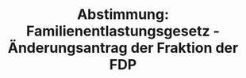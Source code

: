 ---
abstimmung:
  abstimmung: 2
  bundestagssitzung: 153
  legislaturperiode: 19
categories:
- Todo
data:
- title: Abstimmungsergebnis 20200313_2-data.pdf
  url: /res/2021-btw/abstimmungsergebnisse/20200313_2-data.pdf
- title: Abstimmungsergebnis 20200313_2_xls-data.xlsx
  url: /res/2021-btw/abstimmungsergebnisse/20200313_2_xls-data.xlsx
- title: Abstimmungsergebnis 20200313_2_xls-data.csv
  url: /res/2021-btw/abstimmungsergebnisse/csv/20200313_2_xls-data.csv
ergebnis:
  afd:
    enthaltung: 0
    gesamt: 89
    ja: 0
    nein: 66
    nichtabgegeben: 23
    ungueltig: 0
  bü90/gr:
    enthaltung: 0
    gesamt: 67
    ja: 0
    nein: 57
    nichtabgegeben: 10
    ungueltig: 0
  cdu/csu:
    enthaltung: 0
    gesamt: 246
    ja: 200
    nein: 0
    nichtabgegeben: 46
    ungueltig: 0
  die linke.:
    enthaltung: 0
    gesamt: 69
    ja: 0
    nein: 46
    nichtabgegeben: 23
    ungueltig: 0
  fdp:
    enthaltung: 1
    gesamt: 80
    ja: 46
    nein: 0
    nichtabgegeben: 33
    ungueltig: 0
  file: 20200313_2_xls-data.xlsx
  fraktionslos:
    enthaltung: 0
    gesamt: 6
    ja: 0
    nein: 2
    nichtabgegeben: 4
    ungueltig: 0
  spd:
    enthaltung: 1
    gesamt: 152
    ja: 112
    nein: 2
    nichtabgegeben: 37
    ungueltig: 0
layout: abstimmung
links:
- title: Link zu bundestag.de
  url: https://www.bundestag.de/parlament/plenum/abstimmung/abstimmung?id=552
preview: 'Deutscher Bundestag


  153. Sitzung des Deutschen Bundestages

  am Freitag, 13. März 2020


  Endgültiges Ergebnis der Namentlichen Abstimmung Nr. 2


  Beschlussempfehlung des Auswärtigen Ausschusses (3. Ausschuss)

  zu dem Antrag der Bundesregierung

  Fortsetzung der Beteiligung bewaffneter deutscher Streitkräfte an der NATO-geführten

  Maritimen Sicherheitsoperation SEA GUARDIAN im Mittelmeer

  - Drucksachen 19/17286 und 19/17814 -'
tags:
- Todo
title: 'Abstimmung: Familienentlastungsgesetz - Änderungsantrag der Fraktion der FDP'
---